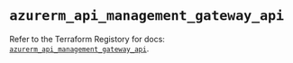 # `azurerm_api_management_gateway_api`

Refer to the Terraform Registory for docs: [`azurerm_api_management_gateway_api`](https://registry.terraform.io/providers/hashicorp/azurerm/3.70.0/docs/resources/api_management_gateway_api).
